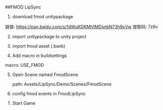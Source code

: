 ##FMOD LipSync

1. download fmod unitypackage

链接: https://pan.baidu.com/s/1dWuKDKMh1MDsnbN73h9xVw 提取码: 7z8v

2. import unitypackage to unity project


3. import fmod asset (.bank)

4. Add macro in buildsettings

macro: USE_FMOD

5. Open Scene named FmodScene
   
   path: Assets/LipSync/Demo/Scenes/FmodScene

6. config fmod events in FmodLipSync
    
7. Start Game